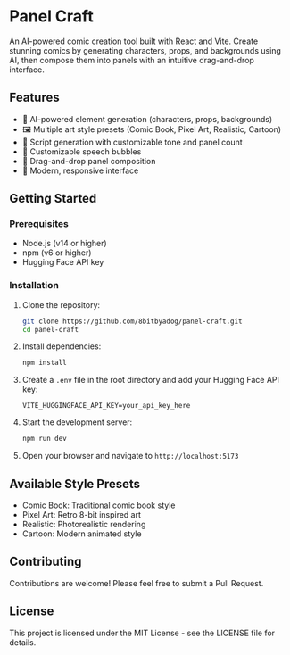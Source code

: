 # Panel Craft

An AI-powered comic creation tool built with React and Vite. Create stunning comics by generating characters, props, and backgrounds using AI, then compose them into panels with an intuitive drag-and-drop interface.

## Features

- 🎨 AI-powered element generation (characters, props, backgrounds)
- 🖼️ Multiple art style presets (Comic Book, Pixel Art, Realistic, Cartoon)
- 📝 Script generation with customizable tone and panel count
- 💭 Customizable speech bubbles
- 🎯 Drag-and-drop panel composition
- 📱 Modern, responsive interface

## Getting Started

### Prerequisites

- Node.js (v14 or higher)
- npm (v6 or higher)
- Hugging Face API key

### Installation

1. Clone the repository:
   ```bash
   git clone https://github.com/8bitbyadog/panel-craft.git
   cd panel-craft
   ```

2. Install dependencies:
   ```bash
   npm install
   ```

3. Create a `.env` file in the root directory and add your Hugging Face API key:
   ```
   VITE_HUGGINGFACE_API_KEY=your_api_key_here
   ```

4. Start the development server:
   ```bash
   npm run dev
   ```

5. Open your browser and navigate to `http://localhost:5173`

## Available Style Presets

- Comic Book: Traditional comic book style
- Pixel Art: Retro 8-bit inspired art
- Realistic: Photorealistic rendering
- Cartoon: Modern animated style

## Contributing

Contributions are welcome! Please feel free to submit a Pull Request.

## License

This project is licensed under the MIT License - see the LICENSE file for details. 